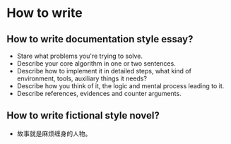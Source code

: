 # How to write

## How to write documentation style essay?

+ Stare what problems you're trying to solve.
+ Describe your core algorithm in one or two sentences.
+ Describe how to implement it in detailed steps, what kind of environment, tools, auxiliary things it needs?
+ Describe how you think of it, the logic and mental process leading to it.
+ Describe references, evidences and counter arguments.

## How to write fictional style novel?

+ 故事就是麻烦缠身的人物。